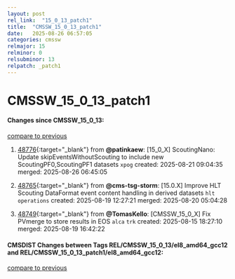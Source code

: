 ```yaml
---
layout: post
rel_link:  "15_0_13_patch1"
title:  "CMSSW_15_0_13_patch1"
date:   2025-08-26 06:57:05
categories: cmssw
relmajor: 15
relminor: 0
relsubminor: 13
relpatch: _patch1
---
```


# CMSSW_15_0_13_patch1
#### Changes since CMSSW_15_0_13:
[compare to previous](https://github.com/cms-sw/cmssw/compare/CMSSW_15_0_13...CMSSW_15_0_13_patch1)



1. [48776](http://github.com/cms-sw/cmssw/pull/48776){:target="_blank"}  from **@patinkaew**: [15_0_X] ScoutingNano: Update skipEventsWithoutScouting to include new ScoutingPF0,ScoutingPF1 datasets `xpog` created: 2025-08-21 09:04:35 merged: 2025-08-26 06:45:05

2. [48765](http://github.com/cms-sw/cmssw/pull/48765){:target="_blank"}  from **@cms-tsg-storm**: [15.0.X] Improve HLT Scouting DataFormat event content handling in derived datasets `hlt` `operations` created: 2025-08-19 12:27:21 merged: 2025-08-20 05:04:28

3. [48749](http://github.com/cms-sw/cmssw/pull/48749){:target="_blank"}  from **@TomasKello**: [CMSSW_15_0_X] Fix PVmerge to store results in EOS `alca` `trk` created: 2025-08-15 18:27:10 merged: 2025-08-19 16:42:22

#### CMSDIST Changes between Tags REL/CMSSW_15_0_13/el8_amd64_gcc12 and REL/CMSSW_15_0_13_patch1/el8_amd64_gcc12:
[compare to previous](https://github.com/cms-sw/cmsdist/compare/REL/CMSSW_15_0_13/el8_amd64_gcc12...REL/CMSSW_15_0_13_patch1/el8_amd64_gcc12)



